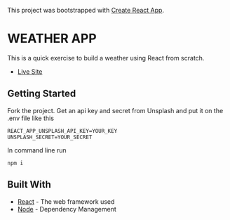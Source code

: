 This project was bootstrapped with [Create React App](https://github.com/facebookincubator/create-react-app).

# WEATHER APP

This is a quick exercise to build a weather using React from scratch.

* [Live Site](https://desolate-island-28081.herokuapp.com/)

## Getting Started

Fork the project. Get an api key and secret from Unsplash and put it on the .env file 
like this 
```
REACT_APP_UNSPLASH_API_KEY=YOUR_KEY
UNSPLASH_SECRET=YOUR_SECRET

```

In command line run 
```
npm i

```

## Built With

* [React](https://reactjs.org/) - The web framework used
* [Node](https://www.npmjs.com/) - Dependency Management



